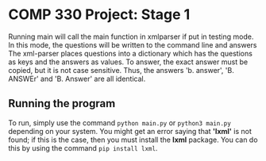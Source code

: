 # COMP 330 Project: Stage 1

Running main will call the main function in xmlparser if put in testing mode. In this mode, the questions will be written to the command line and answers 
The xml-parser places questions into a dictionary which has the questions as keys and the answers as values. To answer, the exact answer must be copied, but it is not
case sensitive. Thus, the answers 'b. answer', 'B. ANSWEr' and 'B. Answer' are all identical.

## Running the program 
To run, simply use the command ```python main.py``` or ```python3 main.py``` depending on your system. You might get an error saying that __'lxml'__ is not found; if this is the case, then you must install the __lxml__ package. You can do this by using the command ```pip install lxml```.
